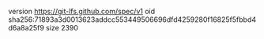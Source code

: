 version https://git-lfs.github.com/spec/v1
oid sha256:71893a3d0013623addcc553449506696dfd4259280f16825f5fbbd4d6a8a25f9
size 2390
